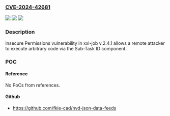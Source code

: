 ### [CVE-2024-42681](https://cve.mitre.org/cgi-bin/cvename.cgi?name=CVE-2024-42681)
![](https://img.shields.io/static/v1?label=Product&message=n%2Fa&color=blue)
![](https://img.shields.io/static/v1?label=Version&message=n%2Fa&color=blue)
![](https://img.shields.io/static/v1?label=Vulnerability&message=n%2Fa&color=brighgreen)

### Description

Insecure Permissions vulnerability in xxl-job v.2.4.1 allows a remote attacker to execute arbitrary code via the Sub-Task ID component.

### POC

#### Reference
No PoCs from references.

#### Github
- https://github.com/fkie-cad/nvd-json-data-feeds

